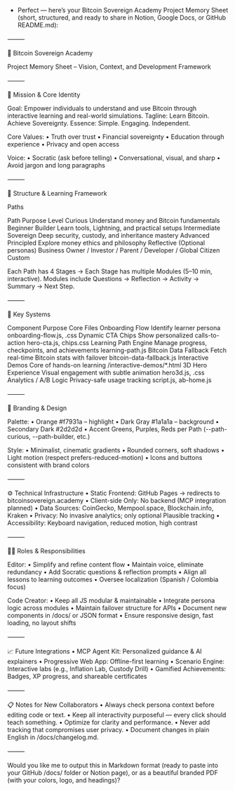 - Perfect — here’s your Bitcoin Sovereign Academy Project Memory Sheet
(short, structured, and ready to share in Notion, Google Docs, or GitHub README.md):

⸻

🧠 Bitcoin Sovereign Academy

Project Memory Sheet – Vision, Context, and Development Framework

⸻

🎯 Mission & Core Identity

Goal: Empower individuals to understand and use Bitcoin through interactive learning and real-world simulations.
Tagline: Learn Bitcoin. Achieve Sovereignty.
Essence: Simple. Engaging. Independent.

Core Values:
    •    Truth over trust
    •    Financial sovereignty
    •    Education through experience
    •    Privacy and open access

Voice:
    •    Socratic (ask before telling)
    •    Conversational, visual, and sharp
    •    Avoid jargon and long paragraphs

⸻

🧩 Structure & Learning Framework

Paths

Path    Purpose    Level
Curious    Understand money and Bitcoin fundamentals    Beginner
Builder    Learn tools, Lightning, and practical setups    Intermediate
Sovereign    Deep security, custody, and inheritance mastery    Advanced
Principled    Explore money ethics and philosophy    Reflective
(Optional personas)    Business Owner / Investor / Parent / Developer / Global Citizen    Custom

Each Path has 4 Stages → Each Stage has multiple Modules (5–10 min, interactive).
Modules include Questions → Reflection → Activity → Summary → Next Step.

⸻

🧠 Key Systems

Component    Purpose    Core Files
Onboarding Flow    Identify learner persona    onboarding-flow.js, .css
Dynamic CTA Chips    Show personalized calls-to-action    hero-cta.js, chips.css
Learning Path Engine    Manage progress, checkpoints, and achievements    learning-path.js
Bitcoin Data Fallback    Fetch real-time Bitcoin stats with failover    bitcoin-data-fallback.js
Interactive Demos    Core of hands-on learning    /interactive-demos/*.html
3D Hero Experience    Visual engagement with subtle animation    hero3d.js, .css
Analytics / A/B Logic    Privacy-safe usage tracking    script.js, ab-home.js


⸻

🎨 Branding & Design

Palette:
    •    Orange #f7931a – highlight
    •    Dark Gray #1a1a1a – background
    •    Secondary Dark #2d2d2d
    •    Accent Greens, Purples, Reds per Path (--path-curious, --path-builder, etc.)

Style:
    •    Minimalist, cinematic gradients
    •    Rounded corners, soft shadows
    •    Light motion (respect prefers-reduced-motion)
    •    Icons and buttons consistent with brand colors

⸻

⚙️ Technical Infrastructure
    •    Static Frontend: GitHub Pages → redirects to bitcoinsovereign.academy
    •    Client-side Only: No backend (MCP integration planned)
    •    Data Sources: CoinGecko, Mempool.space, Blockchain.info, Kraken
    •    Privacy: No invasive analytics; only optional Plausible tracking
    •    Accessibility: Keyboard navigation, reduced motion, high contrast

⸻

🧑‍💻 Roles & Responsibilities

Editor:
    •    Simplify and refine content flow
    •    Maintain voice, eliminate redundancy
    •    Add Socratic questions & reflection prompts
    •    Align all lessons to learning outcomes
    •    Oversee localization (Spanish / Colombia focus)

Code Creator:
    •    Keep all JS modular & maintainable
    •    Integrate persona logic across modules
    •    Maintain failover structure for APIs
    •    Document new components in /docs/ or JSON format
    •    Ensure responsive design, fast loading, no layout shifts

⸻

📈 Future Integrations
    •    MCP Agent Kit: Personalized guidance & AI explainers
    •    Progressive Web App: Offline-first learning
    •    Scenario Engine: Interactive labs (e.g., Inflation Lab, Custody Drill)
    •    Gamified Achievements: Badges, XP progress, and shareable certificates

⸻

📋 Notes for New Collaborators
    •    Always check persona context before editing code or text.
    •    Keep all interactivity purposeful — every click should teach something.
    •    Optimize for clarity and performance.
    •    Never add tracking that compromises user privacy.
    •    Document changes in plain English in /docs/changelog.md.

⸻

Would you like me to output this in Markdown format (ready to paste into your GitHub /docs/ folder or Notion page), or as a beautiful branded PDF (with your colors, logo, and headings)?
